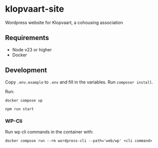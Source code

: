 # klopvaart-site

Wordpress website for Klopvaart, a cohousing association 

## Requirements 

- Node v23 or higher
- Docker

## Development

Copy `.env.example` to `.env` and fill in the variables. Run `composer install`.

Run:

```
docker compose up
```

```
npm run start
```

### WP-Cli

Run wp cli commands in the container with:

```
docker compose run --rm wordpress-cli --path='web/wp' <cli command>
```
